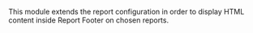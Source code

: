 This module extends the report configuration in order to display HTML content inside Report Footer on chosen reports.
